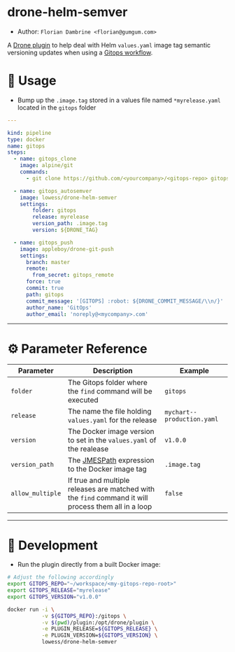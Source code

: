 drone-helm-semver
====================

* Author: `Florian Dambrine <florian@gumgum.com>`

A [Drone plugin](https://readme.drone.io/plugins/overview/) to help deal with Helm `values.yaml` image tag semantic versioning updates when using a [Gitops workflow](https://www.weave.works/technologies/gitops/).

# :notebook: Usage

* Bump up the `.image.tag` stored in a values file named `*myrelease.yaml` located in the `gitops` folder

```yaml
---

kind: pipeline
type: docker
name: gitops
steps:
  - name: gitops_clone
    image: alpine/git
    commands:
      - git clone https://github.com/<yourcompany>/<gitops-repo> gitops

  - name: gitops_autosemver
    image: lowess/drone-helm-semver
    settings:
        folder: gitops
        release: myrelease
        version_path: .image.tag
        version: ${DRONE_TAG}

  - name: gitops_push
    image: appleboy/drone-git-push
    settings:
      branch: master
      remote:
        from_secret: gitops_remote
      force: true
      commit: true
      path: gitops
      commit_message: '[GITOPS] :robot: ${DRONE_COMMIT_MESSAGE/\\n/}'
      author_name: 'GitOps'
      author_email: 'noreply@<mycompany>.com'
```

---

# :gear: Parameter Reference

| Parameter        | Description                                                                                          | Example                    |
| ---------------- | ---------------------------------------------------------------------------------------------------- | -------------------------- |
| `folder`         | The Gitops folder where the `find` command will be executed                                          | `gitops`                   |
| `release`        | The name the file holding `values.yaml` for the release                                              | `mychart--production.yaml` |
| `version`        | The Docker image version to set in the `values.yaml` of the realease                                 | `v1.0.0`                   |
| `version_path`   | The [JMESPath](https://jmespath.org/contents.html) expression to the Docker image tag                | `.image.tag`               |
| `allow_multiple` | If true and multiple releases are matched with the `find` command it will process them all in a loop | `false`                    |
---

# :beginner: Development

* Run the plugin directly from a built Docker image:

```bash
# Adjust the following accordingly
export GITOPS_REPO="~/workspace/<my-gitops-repo-root>"
export GITOPS_RELEASE="myrelease"
export GITOPS_VERSION="v1.0.0"

docker run -i \
           -v ${GITOPS_REPO}:/gitops \
           -v $(pwd)/plugin:/opt/drone/plugin \
           -e PLUGIN_RELEASE=${GITOPS_RELEASE} \
           -e PLUGIN_VERSION=${GITOPS_VERSION} \
           lowess/drone-helm-semver
```
